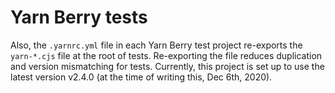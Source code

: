 # Yarn Berry tests

Also, the `.yarnrc.yml` file in each Yarn Berry test project re-exports the `yarn-*.cjs` file at the root of tests.
Re-exporting the file reduces duplication and version mismatching for tests.
Currently, this project is set up to use the latest version v2.4.0 (at the time of writing this, Dec 6th, 2020).
